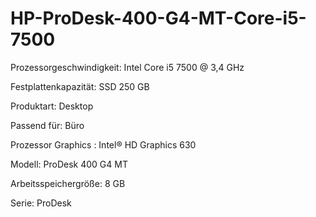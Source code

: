 # HP-ProDesk-400-G4-MT-Core-i5-7500
	
Prozessorgeschwindigkeit: Intel Core i5	7500 @ 3,4 GHz	

Festplattenkapazität:	SSD 250 GB

Produktart:	Desktop

Passend für: Büro

Prozessor Graphics : Intel® HD Graphics 630 	

Modell:	ProDesk 400 G4 MT 

Arbeitsspeichergröße:	8 GB	

Serie:	ProDesk
